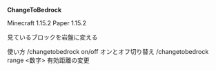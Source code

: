 **ChangeToBedrock**

Minecraft 1.15.2
Paper 1.15.2

見ているブロックを岩盤に変える

使い方
/changetobedrock on/off
オンとオフ切り替え
/changetobedrock range <数字>
有効距離の変更
